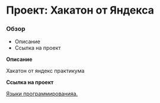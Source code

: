 # Проект: Хакатон от Яндекса

### Обзор
* Описание
* Ссылка на проект

**Описание**

Хакатон от яндекс практикума

**Ссылка на проект**

[Языки программированияа.](https://yataknemogy.github.io/hakaton-yandex/)
